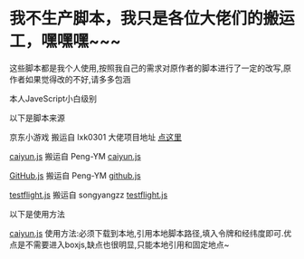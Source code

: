 # 我不生产脚本，我只是各位大佬们的搬运工，嘿嘿嘿~~~

这些脚本都是我个人使用,按照我自己的需求对原作者的脚本进行了一定的改写,原作者如果觉得改的不好,请多多包涵

本人JaveScript小白级别

以下是脚本来源

京东小游戏 搬运自 lxk0301 大佬项目地址 [点这里](https://github.com/lxk0301/scripts)

[caiyun.js](https://github.com/chiupam/Scripts/blob/master/caiyun.js) 搬运自 Peng-YM [caiyun.js](https://github.com/Peng-YM/QuanX/blob/master/Tasks/caiyun.js)

[GitHub.js](https://github.com/chiupam/Scripts/blob/master/GitHub.js) 搬运自 Peng-YM [github.js](https://github.com/Peng-YM/QuanX/blob/master/Tasks/github.js)

[testflight.js](https://github.com/chiupam/Scripts/blob/master/testflight.js) 搬运自 songyangzz [testflight.js](https://github.com/songyangzz/QxScripts/blob/master/testflight.js)

以下是使用方法

[caiyun.js](https://github.com/chiupam/Scripts/blob/master/caiyun.js) 使用方法:必须下载到本地,引用本地脚本路径,填入令牌和经纬度即可.优点是不需要进入boxjs,缺点也很明显,只能本地引用和固定地点~
